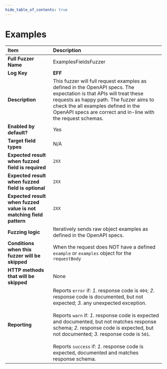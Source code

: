 ```yaml
--- 
hide_table_of_contents: true
---
```


# Examples

| Item                                                                | Description                                                                                                                                                                                                                                                                                                                                                                                                                                 |
|:--------------------------------------------------------------------|:--------------------------------------------------------------------------------------------------------------------------------------------------------------------------------------------------------------------------------------------------------------------------------------------------------------------------------------------------------------------------------------------------------------------------------------------|
| **Full Fuzzer Name**                                                | ExamplesFieldsFuzzer                                                                                                                                                                                                                                                                                                                                                                                                                        |
| **Log Key**                                                         | **EFF**                                                                                                                                                                                                                                                                                                                                                                                                                                     |
| **Description**                                                     | This fuzzer will full request examples as defined in the OpenAPI specs. The expectation is that APIs will treat these requests as happy path. The fuzzer aims to check the all examples defined in the OpenAPI specs are correct and in-line with the request schemas.                                                                                                                                                                      |
| **Enabled by default?**                                             | Yes                                                                                                                                                                                                                                                                                                                                                                                                                                         |
| **Target field types**                                              | N/A                                                                                                                                                                                                                                                                                                                                                                                                                                         |
| **Expected result when fuzzed field is required**                   | `2XX`                                                                                                                                                                                                                                                                                                                                                                                                                                       |
| **Expected result when fuzzed field is optional**                   | `2XX`                                                                                                                                                                                                                                                                                                                                                                                                                                       |
| **Expected result when fuzzed value is not matching field pattern** | `2XX`                                                                                                                                                                                                                                                                                                                                                                                                                                       |
| **Fuzzing logic**                                                   | Iteratively sends raw object examples as defined in the OpenAPI specs.                                                                                                                                                                                                                                                                                                                                                                      |
| **Conditions when this fuzzer will be skipped**                     | When the request does NOT have a defined `example` or `examples` object for the `requestBody`                                                                                                                                                                                                                                                                                                                                               |
| **HTTP methods that will be skipped**                               | None                                                                                                                                                                                                                                                                                                                                                                                                                                        |
| **Reporting**                                                       | Reports `error` if: *1.* response code is `404`; *2.* response code is documented, but not expected; *3.* any unexpected exception. <br/><br/> Reports `warn` if: *1.* response code is expected and documented, but not matches response schema; *2.* response code is expected, but not documented; *3.* response code is `501`. <br/><br/> Reports `success` if: *1.* response code is expected, documented and matches response schema. | 
